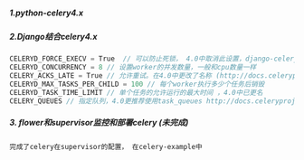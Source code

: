 ##### 1.python-celery4.x

##### 2.Django结合celery4.x

```js
CELERYD_FORCE_EXECV = True  // 可以防止死锁， 4.0中取消此设置，django-celery可以使用
CELERYD_CONCURRENCY = 8 // 设置worker的并发数量，一般和cpu数量一样
CELERY_ACKS_LATE = True // 允许重试。在4.0中更改了名称 (http://docs.celeryproject.org/en/latest/history/whatsnew-4.0.html?highlight=CELERY_ACKS_LATE)
CELERYD_MAX_TASKS_PER_CHILD = 100 // 每个worker执行多少个任务后销毁
CELERYD_TASK_TIME_LIMIT // 单个任务的允许运行的最大时间 ，4.0中已更名
CELERY_QUEUES // 指定队列，4.0更推荐使用task_queues http://docs.celeryproject.org/en/latest/userguide/routing.html#routing-automatic
```

##### 3. flower和supervisor监控和部署celery (未完成)

```
完成了celery在supervisor的配置， 在celery-example中
```

